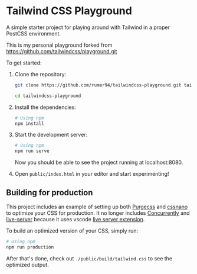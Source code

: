 # Tailwind CSS Playground

A simple starter project for playing around with Tailwind in a proper PostCSS environment.

This is my personal playground forked from https://github.com/tailwindcss/playground.git

To get started:

1. Clone the repository:

    ```bash
    git clone https://github.com/rumer94/tailwindcss-playground.git tailwindcss-playground

    cd tailwindcss-playground
    ```

2. Install the dependencies:

    ```bash
    # Using npm
    npm install
    ```

3. Start the development server:

    ```bash
    # Using npm
    npm run serve
    ```

    Now you should be able to see the project running at localhost:8080.

4. Open `public/index.html` in your editor and start experimenting!

## Building for production

This project includes an example of setting up both [Purgecss](https://www.purgecss.com/) and [cssnano](https://cssnano.co/) to optimize your CSS for production. It no longer includes [Concurrently](https://github.com/kimmobrunfeldt/concurrently) and [live-server](http://tapiov.net/live-server) because it uses vscode [live server extension](https://marketplace.visualstudio.com/items?itemName=ritwickdey.LiveServer).

To build an optimized version of your CSS, simply run:

```bash
# Using npm
npm run production
```

After that's done, check out `./public/build/tailwind.css` to see the optimized output.
